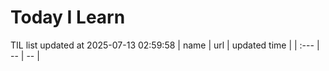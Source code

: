 # Today I Learn 
TIL list updated at 2025-07-13 02:59:58
| name | url | updated time |
| :--- | -- | -- |
